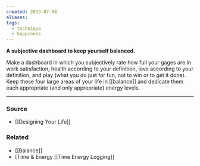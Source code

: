 ```yaml
---
created: 2023-07-08
aliases: 
tags:
  - technique
  - happiness
---
```

**A subjective dashboard to keep yourself balanced.**

Make a dashboard in which you subjectively rate how full your gages are in work satisfaction, health according to your definition, love according to your definition, and play (what you do just for fun, not to win or to get it done). Keep these four large areas of your life in [[balance]] and dedicate them each appropriate (and only appropriate) energy levels.

---

### Source
- [[Designing Your Life]]

### Related
- [[Balance]] 
- [Time & Energy [[Time Energy Logging]]